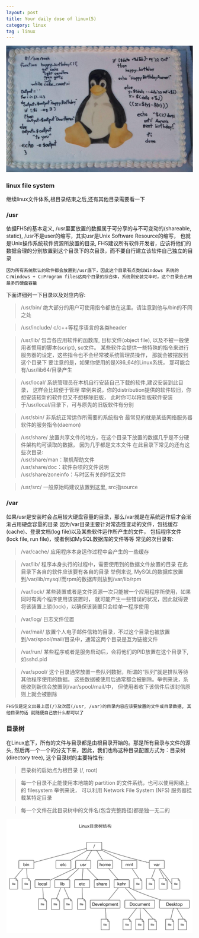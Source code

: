 ```yaml
---
layout: post
title: Your daily dose of linux(5)
category: linux
tag : linux
---
```

<img src="/img/in-post/linux.jpg">

### linux file system  

继续linux文件体系,根目录结束之后,还有其他目录需要看一下  

### /usr  

依据FHS的基本定义, /usr里面放置的数据属于可分享的与不可变动的(shareable, static), /usr不是user的缩写，其实usr是Unix Software Resource的缩写， 也就是Unix操作系统软件资源所放置的目录, FHS建议所有软件开发者，应该将他们的数据合理的分别放置到这个目录下的次目录，而不要自行建立该软件自己独立的目录  

`因为所有系统默认的软件都会放置到/usr底下，因此这个目录有点类似Windows 系统的C:Windows + C:Program files这两个目录的综合体，系统刚安装完毕时，这个目录会占用最多的硬盘容量`  

下面详细列一下目录以及对应内容:    
>/usr/bin/  绝大部分的用户可使用指令都放在这里。请注意到他与/bin的不同之处  

>/usr/include/  c/c++等程序语言的各类header  

>/usr/lib/ 包含各应用软件的函数库, 目标文件(object file), 以及不被一般使用者惯用的脚本(script), so文件。 某些软件会提供一些特殊的指令来进行服务器的设定，这些指令也不会经常被系统管理员操作， 那就会被摆放到这个目录下 要注意的是，如果你使用的是X86_64的Linux系统， 那可能会有/usr/lib64/目录产生  

>/usr/local/ 系统管理员在本机自行安装自己下载的软件,建议安装到此目录， 这样会比较便于管理 举例来说，你的distribution提供的软件较旧，你想安装较新的软件但又不想移除旧版， 此时你可以将新版软件安装于/usr/local/目录下，可与原先的旧版软件有分别  

>/usr/sbin/ 非系统正常运作所需要的系统指令 最常见的就是某些网络服务器软件的服务指令(daemon)  

>/usr/share/ 放置共享文件的地方，在这个目录下放置的数据几乎是不分硬件架构均可读取的数据， 因为几乎都是文本文件 在此目录下常见的还有这些次目录:  
/usr/share/man：联机帮助文件  
/usr/share/doc：软件杂项的文件说明  
/usr/share/zoneinfo：与时区有关的时区文件  

>/usr/src/ 一般原始码建议放置到这里, src指source  


### /var  

如果/usr是安装时会占用较大硬盘容量的目录，那么/var就是在系统运作后才会渐渐占用硬盘容量的目录  因为/var目录主要针对常态性变动的文件，包括缓存(cache)、登录文档(log file)以及某些软件运作所产生的文件， 包括程序文件(lock file, run file)，或者例如MySQL数据库的文件等等 常见的次目录有:  

>/var/cache/ 应用程序本身运作过程中会产生的一些缓存 
 
>/var/lib/ 程序本身执行的过程中，需要使用到的数据文件放置的目录 在此目录下各自的软件应该要有各自的目录 举例来说, MySQL的数据库放置到/var/lib/mysql/而rpm的数据库则放到/var/lib/rpm  

>/var/lock/ 某些装置或者是文件资源一次只能被一个应用程序所使用，如果同时有两个程序使用该装置时， 就可能产生一些错误的状况，因此就得要将该装置上锁(lock)，以确保该装置只会给单一程序使用  

>/var/log/ 日志文件位置  

>/var/mail/ 放置个人电子邮件信箱的目录，不过这个目录也被放置到/var/spool/mail/目录中，通常这两个目录是互为链接文件  

>/var/run/ 某些程序或者是服务启动后，会将他们的PID放置在这个目录下, 如sshd.pid  

>/var/spool/ 这个目录通常放置一些队列数据，所谓的“队列”就是排队等待其他程序使用的数据。 这些数据被使用后通常都会被删除。举例来说，系统收到新信会放置到/var/spool/mail/中， 但使用者收下该信件后该封信原则上就会被删除  


`FHS仅是定义出最上层(/)及次层(/usr, /var)的目录内容应该要放置的文件或目录数据, 其他目录的话 就随便自己放什么都可以了`  

### 目录树  
在Linux底下，所有的文件与目录都是由根目录开始的。那是所有目录与文件的源头, 然后再一个一个的分支下来，因此，我们也称这种目录配置方式为：目录树(directory tree), 这个目录树的主要特性有:  
>目录树的启始点为根目录 (/, root)  

>每一个目录不止能使用本地端的 partition 的文件系统，也可以使用网络上的 filesystem 举例来说， 可以利用 Network File System (NFS) 服务器挂载某特定目录  

>每一个文件在此目录树中的文件名(包含完整路径)都是独一无二的  


<img src="/img/in-post/tree.png">
